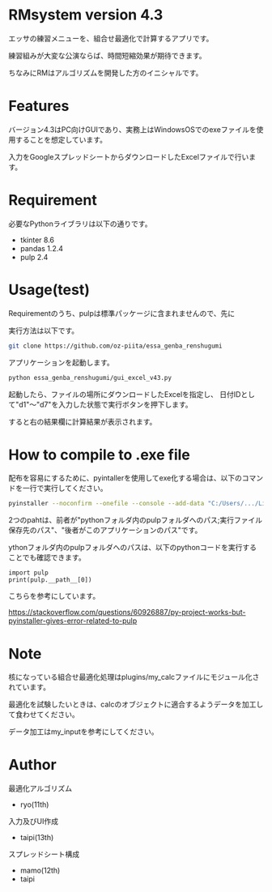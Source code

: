 # RMsystem version 4.3

エッサの練習メニューを、組合せ最適化で計算するアプリです。

練習組みが大変な公演ならば、時間短縮効果が期待できます。

ちなみにRMはアルゴリズムを開発した方のイニシャルです。

# Features

バージョン4.3はPC向けGUIであり、実務上はWindowsOSでのexeファイルを使用することを想定しています。

入力をGoogleスプレッドシートからダウンロードしたExcelファイルで行います。

# Requirement

必要なPythonライブラリは以下の通りです。

* tkinter 8.6
* pandas 1.2.4
* pulp    2.4

# Usage(test)

Requirementのうち、pulpは標準パッケージに含まれませんので、先に

実行方法は以下です。
```bash
git clone https://github.com/oz-piita/essa_genba_renshugumi
```
アプリケーションを起動します。

```bash
python essa_genba_renshugumi/gui_excel_v43.py
```

起動したら、ファイルの場所にダウンロードしたExcelを指定し、
日付IDとして"d1"～"d7"を入力した状態で実行ボタンを押下します。

すると右の結果欄に計算結果が表示されます。

# How to compile to .exe file

配布を容易にするために、pyintallerを使用してexe化する場合は、以下のコマンドを一行で実行してください。

```bash
pyinstaller --noconfirm --onefile --console --add-data "C:/Users/.../Lib/site-packages/pulp;pulp/" "C:/Users/.../gui_excel_v43.py"
```
2つのpahtは、前者が"pythonフォルダ内のpulpフォルダへのパス;実行ファイル保存先のパス"、"後者がこのアプリケーションのパス"です。

ythonフォルダ内のpulpフォルダへのパスは、以下のpythonコードを実行することでも確認できます。
```pyhon
import pulp
print(pulp.__path__[0])
```

こちらを参考にしています。

https://stackoverflow.com/questions/60926887/py-project-works-but-pyinstaller-gives-error-related-to-pulp

# Note

核になっている組合せ最適化処理はplugins/my_calcファイルにモジュール化されています。

最適化を試験したいときは、calcのオブジェクトに適合するようデータを加工して食わせてください。

データ加工はmy_inputを参考にしてください。

# Author

最適化アルゴリズム
* ryo(11th)

入力及びUI作成
* taipi(13th)

スプレッドシート構成
* mamo(12th)
* taipi
